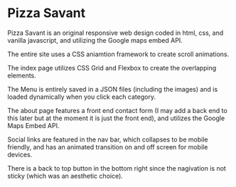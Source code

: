 # Pizza Savant

Pizza Savant is an original responsive web design coded in html, css, and vanilla javascript, and utilizing the Google maps embed API.

The entire site uses a CSS aniamtion framework to create scroll animations.

The index page utilizes CSS Grid and Flexbox to create the overlapping elements.

The Menu is entirely saved in a JSON files (including the images) and is loaded dynamically when you click each category. 

The about page features a front end contact form (I may add a back end to this later but at the moment it is just the front end), and utilizes the Google Maps Embed API.

Social links are featured in the nav bar, which collapses to be mobile friendly, and has an animated transition on and off screen for mobile devices.

There is a back to top button in the bottom right since the nagivation is not sticky (which was an aesthetic choice).
